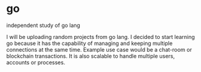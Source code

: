 # go
independent study of go lang

<p>
I will be uploading random projects from go lang.
I decided to start learning go because it has the capability of managing and keeping multiple connections at the same time.
Example use case would be a chat-room or blockchain transactions. It is also scalable to handle multiple users, accounts or processes.
</p>
